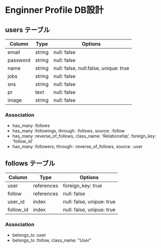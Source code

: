 # Enginner Profile DB設計

## users テーブル
|Column|Type|Options|
|------|----|-------|
|email|string|null: false|
|password|string|null: false|
|name|string|null: false, null:false, unique: true|
|jobs|string|null: false|
|sns|string|null: false|
|pr|text|null: false|
|image|string|null: false|
### Association
- has_many :follows
- has_many :followings, through: :follows, source: :follow
- has_many :reverse_of_follows, class_name: 'Relationship', foreign_key: 'follow_id'
- has_many :followers, through: :reverse_of_follows, source: :user

## follows テーブル
|Column|Type|Options|
|------|----|-------|
|user|references|foreign_key: true|
|follow|references|null: false|
|user_id|index|null: false, unipue: true|
|follow_id|index|null: false, unipue: true|
### Association
- belongs_to :user
- belongs_to :follow, class_name: "User"
